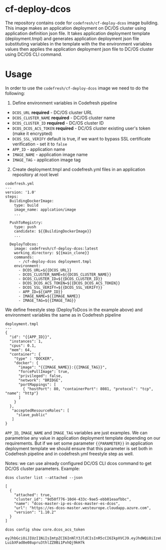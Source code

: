 # cf-deploy-dcos
The repository contains code for `codefresh/cf-deploy-dcos` image building. This image makes an application deployment on DC/OS cluster using application definition json file.
It takes application deployment template (deployment.tmpl) and generates application deployment json file substituting variables in the template with the the environment variables values then applies the application deployment json file to DC/OS cluster using DC/OS CLI command.


# Usage
In order to use the `codefresh/cf-deploy-dcos` image we need to do the following:

1. Define environment variables in Codefresh pipeline

- `DCOS_URL` **required** - DC/OS cluster URL
- `DCOS_CLUSTER_NAME` **required** - DC/OS cluster name
- `DCOS_CLUSTER_ID` **required** - DC/OS cluster ID
- `DCOS_DCOS_ACS_TOKEN` **required** - DC/OS cluster existing user's token (make it encrypted)
- `DCOS_SSL_VERIFY` default is true, if we want to bypass SSL certificate verification - set it to `false`
- `APP_ID` - application name
- `IMAGE_NAME` - application image name
- `IMAGE_TAG` - application image tag

2. Create deployment.tmpl and codefresh.yml files in an application repository at root level

```
codefresh.yml
---
version: '1.0'
steps:
  BuildingDockerImage:
    type: build
    image_name: applcation/image
    ...

  PushToRegistry:
    type: push
    candidate: ${{BuildingDockerImage}}
    ...

  DeployToDcos:
    image: codefresh/cf-deploy-dcos:latest
    working_directory: ${{main_clone}}
    commands:
      - /cf-deploy-dcos deployment.tmpl
    environment:
      - DCOS_URL=${{DCOS_URL}}
      - DCOS_CLUSTER_NAME=${{DCOS_CLUSTER_NAME}}
      - DCOS_CLUSTER_ID=${{DCOS_CLUSTER_ID}}
      - DCOS_DCOS_ACS_TOKEN=${{DCOS_DCOS_ACS_TOKEN}}
      - DCOS_SSL_VERIFY=${{DCOS_SSL_VERIFY}}
      - APP_ID=${{APP_ID}}
      - IMAGE_NAME=${{IMAGE_NAME}}
      - IMAGE_TAG=${{IMAGE_TAG}}
```
We define freestyle step (DeployToDcos in the example above) and environment variables the same as in Codefresh pipeline

```
deployment.tmpl
---
{
  "id": "{{APP_ID}}",
  "instances": 1,
  "cpus": 0.1,
  "mem": 64,
  "container": {
    "type" : "DOCKER",
    "docker": {
      "image": "{{IMAGE_NAME}}:{{IMAGE_TAG}}",
      "forcePullImage": true,
      "privileged": false,
      "network": "BRIDGE",
      "portMappings": [
        { "hostPort": 80, "containerPort": 8081, "protocol": "tcp", "name": "http"}
      ]
    }
  },
   "acceptedResourceRoles": [
     "slave_public"
   ]
}
```
`APP_ID`, `IMAGE_NAME` and `IMAGE_TAG` variables are just examples. We can parametrise any value in application deployment template depending on our requirements.
But if we set some parameter `{{PARAMETER}}` in application deployment template we should ensure that this parameter is set both in Codefresh pipeline and in codefresh.yml freestyle step as well.

Notes: we can use already configured DC/OS CLI dcos command to get DC/OS cluster parameters.
Example:
```
dcos cluster list --attached --json

[
  {
    "attached": true,
    "cluster_id": "9d50f776-10d4-433c-9ae5-ebb01eaafbbc",
    "name": "dcos-master-ip-es-dcos-master-es-dcos",
    "url": "https://es-dcos-master.westeurope.cloudapp.azure.com",
    "version": "1.10.2"
  }
]
```
```
dcos config show core.dcos_acs_token

eyJhbGciOiJIUzI1NiIsImtpZCI6InNlY3JldCIsInR5cCI6IkpXVCJ9.eyJhdWQiOiIzeUY1VE9TemRsSTQ1UTF4c3B4emVvR0JlOWZOeG05bSIsImVtYWlsIjoic2VtaXJza2lAZ21haWwuY29tIiwiZW1haWxfdmVyaWZpZWQiOnRydWUsImV4cCI6MTUxMjQ3MzM3NSwiaWF0IjoxNTEyMDQxMzc1LCJpc3MiOiJodHRwczovL2Rjb3MuYXV0aDAuY29tLyIsInN1YiI6Imdvb2dsZS1vYXV0aDJ8MTA4MDQzOTUyOTY3MTUxOTQxMTM4IiwidWlkIjoic2VtaXJza2lAZ21haWwuY29tIn0.sl1rGK-LuibXFad8e08upru3thlZZ0Bi1PxhQj9kH7k
```

